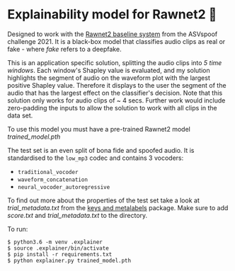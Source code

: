 # Explainability model for Rawnet2 :mag_right:

Designed to work with the [Rawnet2 baseline system](https://github.com/asvspoof-challenge/2021/tree/main/DF/Baseline-RawNet2)
from the ASVspoof challenge 2021. It is a black-box model that classifies audio 
clips as real or fake - where *fake* refers to a deepfake.

This is an application specific solution, splitting the audio clips into
*5 time windows*. Each window's Shapley value is evaluated, and my solution
highlights the segment of audio on the waveform plot with the largest positive
Shapley value. Therefore it displays to the user the segment of the audio that has the
largest effect on the classifier's decision. Note that this solution only works for
audio clips of ~ 4 secs. Further work would include zero-padding the inputs to
allow the solution to work with all clips in the data set.

To use this model you must have a pre-trained Rawnet2 model *trained_model.pth*

The test set is an even split of bona fide and spoofed audio. It is
standardised to the `low_mp3` codec and contains 3 vocoders:
- `traditional_vocoder`
- `waveform_concatenation`
- `neural_vocoder_autoregressive`

To find out more about the properties of the test set take a look at
*trial_metadata.txt* from the [keys and metalabels](https://www.asvspoof.org/asvspoof2021/DF-keys-full.tar.gz)
package. Make sure to add *score.txt* and *trial_metadata.txt* to the directory.

To run:
```
$ python3.6 -m venv .explainer
$ source .explainer/bin/activate
$ pip install -r requirements.txt
$ python explainer.py trained_model.pth
```
